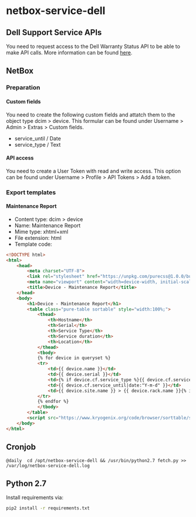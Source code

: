 # netbox-service-dell

## Dell Support Service APIs
You need to request access to the Dell Warranty Status API to be able to make API calls. More information can be found [here](https://techdirect.dell.com/portal.30/Login.aspx).

## NetBox

### Preparation

#### Custom fields
You need to create the following custom fields and attatch them to the object type dcim > device. This formular can be found under Username > Admin > Extras > Custom fields.
* service_until / Date
* service_type / Text

#### API access
You need to create a User Token with read and write access. This option can be found under Username > Profile > API Tokens > Add a token.

### Export templates

#### Maintenance Report
* Content type: dcim > device
* Name: Maintenance Report
* Mime type: xhtml+xml
* File extension: html
* Template code:
```html
<!DOCTYPE html>
<html>
	<head>
		<meta charset="UTF-8">
		<link rel="stylesheet" href="https://unpkg.com/purecss@1.0.0/build/pure-min.css" integrity="sha384-nn4HPE8lTHyVtfCBi5yW9d20FjT8BJwUXyWZT9InLYax14RDjBj46LmSztkmNP9w" crossorigin="anonymous">
		<meta name="viewport" content="width=device-width, initial-scale=1">
		<title>Device - Maintenance Report</title>
	</head>
	<body>
		<h1>Device - Maintenance Report</h1>
		<table class="pure-table sortable" style="width:100%;">
			<thead>
				<th>Hostname</th>
				<th>Serial</th>
				<th>Service Type</th>
				<th>Service duration</th>
				<th>Location</th>
			</thead>
			<tbody>
			{% for device in queryset %}
			<tr>
				<td>{{ device.name }}</td>
				<td>{{ device.serial }}</td>
				<td>{% if device.cf.service_type %}{{ device.cf.service_type }}{% endif %}</td>
				<td>{{ device.cf.service_until|date:"Y-m-d" }}</td>
				<td>{{ device.site.name }} > {{ device.rack.name }}{% if device.position %} > U{{ device.position }}{% endif %}</td>
			</tr>
			{% endfor %}
			</tbody>
		</table>
		<script src="https://www.kryogenix.org/code/browser/sorttable/sorttable.js"></script>
	</body>
</html>
```

## Cronjob
```
@daily  cd /opt/netbox-service-dell && /usr/bin/python2.7 fetch.py >> /var/log/netbox-service-dell.log
```

## Python 2.7
Install requirements via:
```bash
pip2 install -r requirements.txt
```
